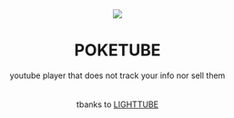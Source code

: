  <div align="center">
<a href="https://www.bigbuckbunny.org">
 <img src="https://user-images.githubusercontent.com/65588168/156022510-07fec331-9651-4bb5-8649-2c20b0ce8853.png">
 </a>
 <h1> POKETUBE </h1>
 youtube player that does not track your info nor sell them
 <br><br><br>
 tbanks to <a href="https://gitlab.com/kuylar/lighttube">LIGHTTUBE</a>

 
